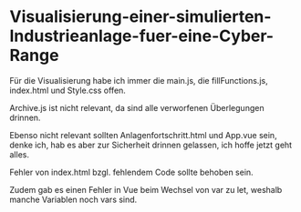 # Visualisierung-einer-simulierten-Industrieanlage-fuer-eine-Cyber-Range

Für die Visualisierung habe ich immer die main.js, die fillFunctions.js, index.html und Style.css offen.

Archive.js ist nicht relevant, da sind alle verworfenen Überlegungen drinnen.

Ebenso nicht relevant sollten Anlagenfortschritt.html und App.vue sein, denke ich, hab es aber zur Sicherheit drinnen gelassen, ich hoffe jetzt geht alles.

Fehler von index.html bzgl. fehlendem Code sollte behoben sein.

Zudem gab es einen Fehler in Vue beim Wechsel von var zu let, weshalb manche Variablen noch vars sind.
